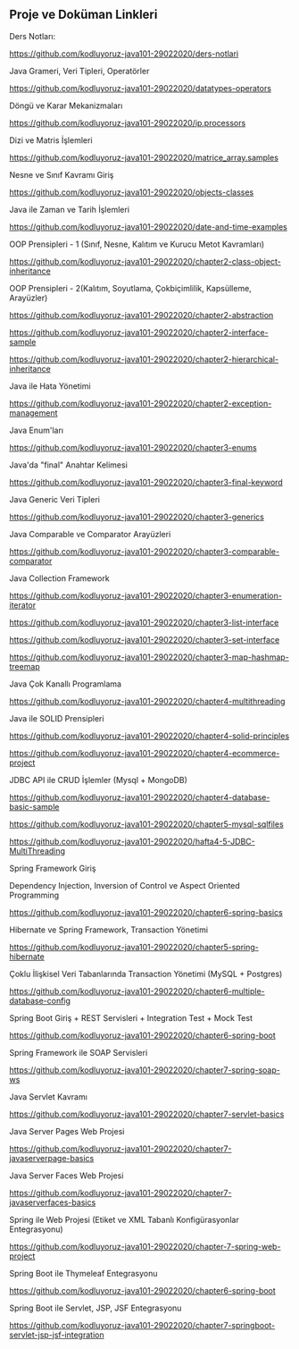 ## Proje ve Doküman Linkleri

Ders Notları:

https://github.com/kodluyoruz-java101-29022020/ders-notlari



Java Grameri, Veri Tipleri, Operatörler

https://github.com/kodluyoruz-java101-29022020/datatypes-operators



Döngü ve Karar Mekanizmaları

https://github.com/kodluyoruz-java101-29022020/ip.processors



Dizi ve Matris İşlemleri

https://github.com/kodluyoruz-java101-29022020/matrice_array.samples



Nesne ve Sınıf Kavramı Giriş

https://github.com/kodluyoruz-java101-29022020/objects-classes



Java ile Zaman ve Tarih İşlemleri

https://github.com/kodluyoruz-java101-29022020/date-and-time-examples



OOP Prensipleri - 1 (Sınıf, Nesne, Kalıtım ve Kurucu Metot Kavramları)

https://github.com/kodluyoruz-java101-29022020/chapter2-class-object-inheritance



OOP Prensipleri - 2(Kalıtım, Soyutlama, Çokbiçimlilik, Kapsülleme, Arayüzler)

https://github.com/kodluyoruz-java101-29022020/chapter2-abstraction

https://github.com/kodluyoruz-java101-29022020/chapter2-interface-sample

https://github.com/kodluyoruz-java101-29022020/chapter2-hierarchical-inheritance



Java ile Hata Yönetimi

https://github.com/kodluyoruz-java101-29022020/chapter2-exception-management



Java Enum'ları

https://github.com/kodluyoruz-java101-29022020/chapter3-enums



Java'da "final" Anahtar Kelimesi

https://github.com/kodluyoruz-java101-29022020/chapter3-final-keyword



Java Generic Veri Tipleri

https://github.com/kodluyoruz-java101-29022020/chapter3-generics



Java Comparable ve Comparator Arayüzleri

https://github.com/kodluyoruz-java101-29022020/chapter3-comparable-comparator



Java Collection Framework

https://github.com/kodluyoruz-java101-29022020/chapter3-enumeration-iterator

https://github.com/kodluyoruz-java101-29022020/chapter3-list-interface

https://github.com/kodluyoruz-java101-29022020/chapter3-set-interface

https://github.com/kodluyoruz-java101-29022020/chapter3-map-hashmap-treemap





Java Çok Kanallı Programlama

https://github.com/kodluyoruz-java101-29022020/chapter4-multithreading



Java ile SOLID Prensipleri

https://github.com/kodluyoruz-java101-29022020/chapter4-solid-principles

https://github.com/kodluyoruz-java101-29022020/chapter4-ecommerce-project



JDBC API ile CRUD İşlemler (Mysql + MongoDB)

https://github.com/kodluyoruz-java101-29022020/chapter4-database-basic-sample

https://github.com/kodluyoruz-java101-29022020/chapter5-mysql-sqlfiles

https://github.com/kodluyoruz-java101-29022020/hafta4-5-JDBC-MultiThreading



Spring Framework Giriş

Dependency Injection, Inversion of Control ve Aspect Oriented Programming

https://github.com/kodluyoruz-java101-29022020/chapter6-spring-basics



Hibernate ve Spring Framework, Transaction Yönetimi

https://github.com/kodluyoruz-java101-29022020/chapter5-spring-hibernate



Çoklu İlişkisel Veri Tabanlarında Transaction Yönetimi (MySQL + Postgres)

https://github.com/kodluyoruz-java101-29022020/chapter6-multiple-database-config



Spring Boot Giriş + REST Servisleri + Integration Test + Mock Test

https://github.com/kodluyoruz-java101-29022020/chapter6-spring-boot



Spring Framework ile SOAP Servisleri

https://github.com/kodluyoruz-java101-29022020/chapter7-spring-soap-ws



Java Servlet Kavramı

https://github.com/kodluyoruz-java101-29022020/chapter7-servlet-basics



Java Server Pages Web Projesi

https://github.com/kodluyoruz-java101-29022020/chapter7-javaserverpage-basics



Java Server Faces Web Projesi

https://github.com/kodluyoruz-java101-29022020/chapter7-javaserverfaces-basics



Spring ile Web Projesi (Etiket ve XML Tabanlı Konfigürasyonlar Entegrasyonu)

https://github.com/kodluyoruz-java101-29022020/chapter-7-spring-web-project



Spring Boot ile Thymeleaf Entegrasyonu

https://github.com/kodluyoruz-java101-29022020/chapter6-spring-boot



Spring Boot ile Servlet, JSP, JSF Entegrasyonu

https://github.com/kodluyoruz-java101-29022020/chapter7-springboot-servlet-jsp-jsf-integration
